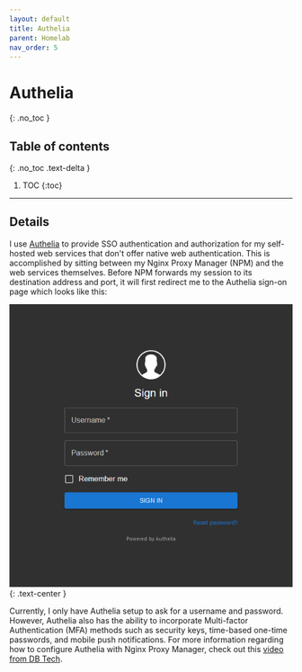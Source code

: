 ```yaml
---
layout: default
title: Authelia
parent: Homelab
nav_order: 5
---
```


# Authelia
{: .no_toc }

## Table of contents
{: .no_toc .text-delta }

1. TOC
{:toc}

---

## Details

I use [Authelia](https://www.authelia.com/) to provide SSO authentication and authorization for my self-hosted web services that don't offer native web authentication. This is accomplished by sitting between my Nginx Proxy Manager (NPM) and the web services themselves. Before NPM forwards my session to its destination address and port, it will first redirect me to the Authelia sign-on page which looks like this:

<img src="/assets/images/authelia_signon.png" alt="Authelia Sign-on">
{: .text-center }

Currently, I only have Authelia setup to ask for a username and password. However, Authelia also has the ability to incorporate Multi-factor Authentication (MFA) methods such as security keys, time-based one-time passwords, and mobile push notifications. For more information regarding how to configure Authelia with Nginx Proxy Manager, check out this [video from DB Tech](https://youtu.be/4UKOh3ssQSU).